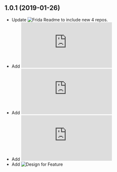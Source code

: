 ## 1.0.1 (2019-01-26)

 - Update ![Frida Readme](https://github.com/IBM/Frida/) to include new 4 repos. 
 - Add ![developer_guide.md](https://github.com/IBM/Frida/blob/master/docs/developer_guide.md)
 - Add ![ROADMAP.md](https://github.com/IBM/Frida/blob/master/ROADMAP.md)
 - Add ![Frida Architecture](https://github.com/IBM/Frida/blob/master/design/architecture.md)
 - Add ![Design for Feature](https://github.com/IBM/Frida/issues/5#issuecomment-457879355) 
